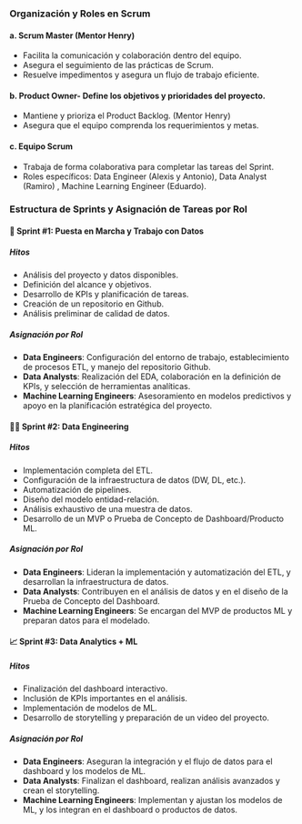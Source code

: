 ### Organización y Roles en Scrum

#### a. Scrum Master (Mentor Henry)
- Facilita la comunicación y colaboración dentro del equipo.
- Asegura el seguimiento de las prácticas de Scrum.
- Resuelve impedimentos y asegura un flujo de trabajo eficiente.


#### b. Product Owner- Define los objetivos y prioridades del proyecto.
- Mantiene y prioriza el Product Backlog. (Mentor Henry)
- Asegura que el equipo comprenda los requerimientos y metas.

#### c. Equipo Scrum
- Trabaja de forma colaborativa para completar las tareas del Sprint.
- Roles específicos: Data Engineer (Alexis y Antonio), Data Analyst (Ramiro) , Machine Learning Engineer (Eduardo).

### Estructura de Sprints y Asignación de Tareas por Rol

#### 📜 Sprint #1: Puesta en Marcha y Trabajo con Datos

##### Hitos
- Análisis del proyecto y datos disponibles.
- Definición del alcance y objetivos.
- Desarrollo de KPIs y planificación de tareas.
- Creación de un repositorio en Github.
- Análisis preliminar de calidad de datos.

##### Asignación por Rol
- **Data Engineers**: Configuración del entorno de trabajo, establecimiento de procesos ETL, y manejo del repositorio Github.
- **Data Analysts**: Realización del EDA, colaboración en la definición de KPIs, y selección de herramientas analíticas.
- **Machine Learning Engineers**: Asesoramiento en modelos predictivos y apoyo en la planificación estratégica del proyecto.

#### 👨‍💻 Sprint #2: Data Engineering

##### Hitos
- Implementación completa del ETL.
- Configuración de la infraestructura de datos (DW, DL, etc.).
- Automatización de pipelines.
- Diseño del modelo entidad-relación.
- Análisis exhaustivo de una muestra de datos.
- Desarrollo de un MVP o Prueba de Concepto de Dashboard/Producto ML.

##### Asignación por Rol
- **Data Engineers**: Lideran la implementación y automatización del ETL, y desarrollan la infraestructura de datos.
- **Data Analysts**: Contribuyen en el análisis de datos y en el diseño de la Prueba de Concepto del Dashboard.
- **Machine Learning Engineers**: Se encargan del MVP de productos ML y preparan datos para el modelado.

#### 📈 Sprint #3: Data Analytics + ML

##### Hitos
- Finalización del dashboard interactivo.
- Inclusión de KPIs importantes en el análisis.
- Implementación de modelos de ML.
- Desarrollo de storytelling y preparación de un video del proyecto.

##### Asignación por Rol
- **Data Engineers**: Aseguran la integración y el flujo de datos para el dashboard y los modelos de ML.
- **Data Analysts**: Finalizan el dashboard, realizan análisis avanzados y crean el storytelling.
- **Machine Learning Engineers**: Implementan y ajustan los modelos de ML, y los integran en el dashboard o productos de datos.


